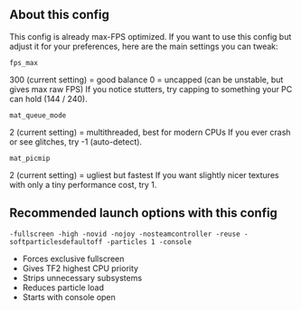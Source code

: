 ## About this config

This config is already max-FPS optimized. If you want to use this config but adjust it for your preferences, here are the main settings you can tweak:

```
fps_max
```

300 (current setting) = good balance
0 = uncapped (can be unstable, but gives max raw FPS)
If you notice stutters, try capping to something your PC can hold (144 / 240).

```
mat_queue_mode
```

2 (current setting) = multithreaded, best for modern CPUs
If you ever crash or see glitches, try -1 (auto-detect).

```
mat_picmip
```

2 (current setting) = ugliest but fastest
If you want slightly nicer textures with only a tiny performance cost, try 1.

## Recommended launch options with this config

```
-fullscreen -high -novid -nojoy -nosteamcontroller -reuse -softparticlesdefaultoff -particles 1 -console
```

- Forces exclusive fullscreen
- Gives TF2 highest CPU priority
- Strips unnecessary subsystems
- Reduces particle load
- Starts with console open

